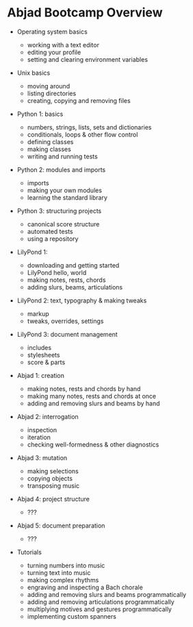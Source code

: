 Abjad Bootcamp Overview
=======================

* Operating system basics
    * working with a text editor
    * editing your profile
    * setting and clearing environment variables

* Unix basics
    * moving around
    * listing directories
    * creating, copying and removing files

* Python 1: basics
    * numbers, strings, lists, sets and dictionaries
    * conditionals, loops & other flow control
    * defining classes
    * making classes
    * writing and running tests

* Python 2: modules and imports
    * imports
    * making your own modules 
    * learning the standard library

* Python 3: structuring projects
    * canonical score structure
    * automated tests
    * using a repository

* LilyPond 1:
    * downloading and getting started
    * LilyPond hello, world
    * making notes, rests, chords
    * adding slurs, beams, articulations

* LilyPond 2: text, typography & making tweaks
    * markup
    * tweaks, overrides, settings

* LilyPond 3: document management
    * includes
    * stylesheets
    * score & parts

* Abjad 1: creation
    * making notes, rests and chords by hand
    * making many notes, rests and chords at once
    * adding and removing slurs and beams by hand

* Abjad 2: interrogation
    * inspection
    * iteration
    * checking well-formedness & other diagnostics

* Abjad 3: mutation
    * making selections
    * copying objects
    * transposing music

* Abjad 4: project structure
    * ???

* Abjad 5: document preparation
    * ???

* Tutorials
    * turning numbers into music
    * turning text into music
    * making complex rhythms
    * engraving and inspecting a Bach chorale
    * adding and removing slurs and beams programmatically
    * adding and removing articulations programmatically
    * multiplying motives and gestures programmatically
    * implementing custom spanners